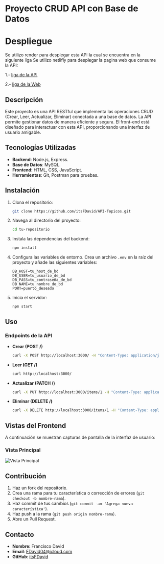 # Proyecto CRUD API con Base de Datos

# Despliegue
Se utilizo render para desplegar esta API la cual se encuentra en la siguiente liga
Se utilizo netlifly para desplegar la pagina web que consume la API:

  1.- [liga de la API](https://api-topicos-77j7.onrender.com/)

  2.- [liga de la Web](https://web-topicos.netlify.app/)

## Descripción

Este proyecto es una API RESTful que implementa las operaciones CRUD (Crear, Leer, Actualizar, Eliminar) conectada a una base de datos. La API permite gestionar datos de manera eficiente y segura. El front-end está diseñado para interactuar con esta API, proporcionando una interfaz de usuario amigable.

## Tecnologías Utilizadas

- **Backend**: Node.js, Express.
- **Base de Datos**: MySQL.
- **Frontend**: HTML, CSS, JavaScript.
- **Herramientas**: Git, Postman para pruebas.

## Instalación

1. Clona el repositorio:
    ```bash
    git clone https://github.com/itsFDavid/API-Topicos.git
    ```
2. Navega al directorio del proyecto:
    ```bash
    cd tu-repositorio
    ```
3. Instala las dependencias del backend:
    ```bash
    npm install
    ```
4. Configura las variables de entorno. Crea un archivo `.env` en la raíz del proyecto y añade las siguientes variables:
    ```env
    DB_HOST=tu_host_de_bd
    DB_USER=tu_usuario_de_bd
    DB_PASS=tu_contraseña_de_bd
    DB_NAME=tu_nombre_de_bd
    PORT=puerto_deseado
    ```
5. Inicia el servidor:
    ```bash
    npm start
    ```

## Uso

### Endpoints de la API

- **Crear (POST /)**
    ```bash
    curl -X POST http://localhost:3000/ -H "Content-Type: application/json" -d '{"nombre": "Juan"}'
    ```

- **Leer (GET /)**
    ```bash
    curl http://localhost:3000/
    ```

- **Actualizar (PATCH /)**
    ```bash
    curl -X PUT http://localhost:3000/items/1 -H "Content-Type: application/json" -d '{"nombre": "David", "id": 1}'
    ```

- **Eliminar (DELETE /)**
    ```bash
    curl -X DELETE http://localhost:3000/items/1 -H "Content-Type: application/json" -d '{"id": 1}'
    ```

## Vistas del Frontend

A continuación se muestran capturas de pantalla de la interfaz de usuario:

### Vista Principal
![Vista Principal](imgProject/pageIndex.png)


## Contribución

1. Haz un fork del repositorio.
2. Crea una rama para tu característica o corrección de errores (`git checkout -b nombre-rama`).
3. Haz commit de tus cambios (`git commit -am 'Agrega nueva característica'`).
4. Haz push a la rama (`git push origin nombre-rama`).
5. Abre un Pull Request.


## Contacto

- **Nombre**: Francisco David
- **Email**: FDavid04@icloud.com
- **GitHub**: [itsFDavid](https://github.com/itsFDavid)

